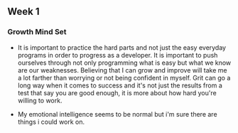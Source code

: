 ## Week 1

### Growth Mind Set

- It is important to practice the hard parts and not just the easy everyday programs in order to progress as a developer.  It is important to push ourselves through not only programming what is easy but what we know are our weaknesses. Believing that I can grow and improve will take me a lot farther than worrying or not being confident in myself.  Grit can go a long way when it comes to success and it's not just the results from a test that say you are good enough, it is more about how hard you're willing to work.

- My emotional intelligence seems to be normal but i'm sure there are things i could work on.

